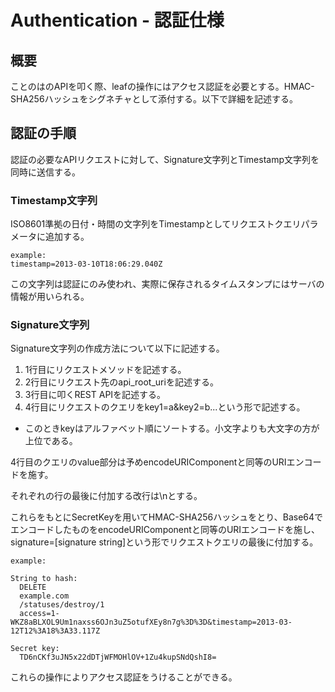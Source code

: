 # Authentication - 認証仕様

## 概要
ことのはのAPIを叩く際、leafの操作にはアクセス認証を必要とする。HMAC-SHA256ハッシュをシグネチャとして添付する。以下で詳細を記述する。

## 認証の手順
認証の必要なAPIリクエストに対して、Signature文字列とTimestamp文字列を同時に送信する。

### Timestamp文字列
ISO8601準拠の日付・時間の文字列をTimestampとしてリクエストクエリパラメータに追加する。

    example:
    timestamp=2013-03-10T18:06:29.040Z

この文字列は認証にのみ使われ、実際に保存されるタイムスタンプにはサーバの情報が用いられる。

### Signature文字列
Signature文字列の作成方法について以下に記述する。

1. 1行目にリクエストメソッドを記述する。
2. 2行目にリクエスト先のapi_root_uriを記述する。
3. 3行目に叩くREST APIを記述する。
4. 4行目にリクエストのクエリをkey1=a&key2=b...という形で記述する。
  * このときkeyはアルファベット順にソートする。小文字よりも大文字の方が上位である。

4行目のクエリのvalue部分は予めencodeURIComponentと同等のURIエンコードを施す。

それぞれの行の最後に付加する改行は\nとする。

これらをもとにSecretKeyを用いてHMAC-SHA256ハッシュをとり、Base64でエンコードしたものをencodeURIComponentと同等のURIエンコードを施し、signature=[signature string]という形でリクエストクエリの最後に付加する。

    example:

    String to hash:
      DELETE
      example.com
      /statuses/destroy/1
      access=1-WKZ8aBLXOL9Um1naxss6OJn3uZ5otufXEy8n7g%3D%3D&timestamp=2013-03-12T12%3A18%3A33.117Z

    Secret key:
      TD6nCKf3uJN5x22dDTjWFMOHlOV+1Zu4kupSNdQshI8=

これらの操作によりアクセス認証をうけることができる。

